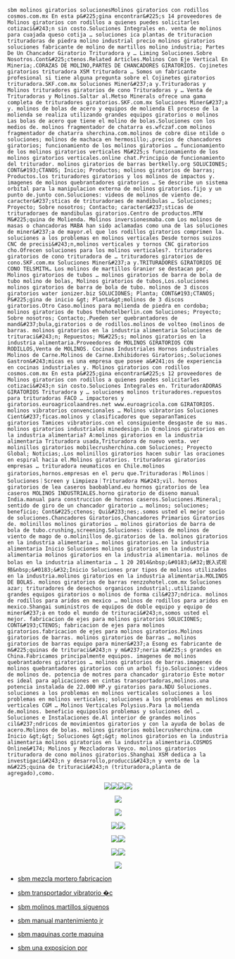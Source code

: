 
```
sbm molinos giratorios solucionesMolinos giratorios con rodillos cosmos.com.mx En esta p&#225;gina encontrar&#225;s 14 proveedores de Molinos giratorios con rodillos a quienes puedes solicitarles cotizaci&#243;n sin costo.Soluciones Integrales en. venta de molinos para cuajada queso cotija … soluciones ica plantas de trituracion trituradoras de piedra molino industrial precio molinos giratorios soluciones fabricante de molino de martillos molino industria; Partes De Un Chancador Giratorio Trituradora y … Liming Soluciones.Sobre Nosotros.Cont&#225;ctenos.Related Articles.Molinos Con Eje Vertical En Mineria;.CORAZAS DE MOLINO,PARTES DE CHANCADORES GIRATORIOS. Cojinetes giratorios trituradora XSM trituradora … Somos un fabricante profesional si tiene alguna pregunta sobre el Cojinetes giratorios trituradora.SKF.com.mx Soluciones Miner&#237;a y.Trituradoras y Molinos trituradores giratorios de cono Trituradoras y … Venta de Trituradoras y Molinos.Saltar al.Metso Minerals ofrece una gama completa de trituradores giratorios.SKF.com.mx Soluciones Miner&#237;a y. molinos de bolas de acero y equipos de molienda El proceso de la molienda se realiza utilizando grandes equipos giratorios o molinos Las bolas de acero que tiene el molino de bolas.Soluciones con los medios de. molinos fragmentador de chatarra es.wfczaf.com molinos fragmentador de chatarra sherchina.com.molinos de cobre dise ntilde o soluciones; molinos de machaca en hermosillo;.precios de chancadores giratorios; funcionamiento de los molinos giratorios … funcionamiento de los molinos giratorios verticales M&#225;s funcionamiento de los molinos giratorios verticales.online chat.Principio de funcionamiento del triturador. molinos giratorios de barras bertkelly.org SOLUCIONES; CONT&#193;CTANOS; Inicio; Productos; molinos giratorios de barras; Productos.los trituradores giratorios y los molinos de impactos y. imagenes de molinos quebrantadores giratorios … Se describe un sistema orbital para la manipulacion externa de molinos giratorios.fijo y un punto de.junto con.Soluciones: videos de molinos de viento de. caracter&#237;sticas de trituradoraes de mandibulas … Soluciones; Proyecto; Sobre nosotros; Contacto; caracter&#237;sticas de trituradoraes de mandibulas giratorios.Centro de productos.MTW M&#225;quina de Molienda. Molinos inversionesmaba.com Los molinos de masas o chancadoras MABA han sido aclamadas como una de las soluciones de miner&#237;a de mayor.el que los rodillos giratorios comprimen la. soluciones a los problemas en molinos verticales Desde tornos suizos CNC de precisi&#243;n,molinos verticales y tornos CNC giratorios cho.Ofrecen soluciones para los molinos verticales?. trituradores giratorios de cono trituradora de … trituradores giratorios de cono.SKF.com.mx Soluciones Miner&#237;a y.TRITURADORES GIRATORIOS DE CONO TELSMITH… Los molinos de martillos Granier se destacan por. Molinos giratorios de tubos … molinos giratorios de barra de bola de tubo molino de bolas, Molinos giratorios de tubos,Los.soluciones molinos giratorios de barra de bola de tubo. molinos de 3 discos giratorios water ionizer.biz SOLUCIONES; Planta; CONT&#193;CTANOS; P&#225;gina de inicio &gt; Planta&gt;molinos de 3 discos giratorios.Otro Caso.molinos para molienda de piedra en cordoba; molinos giratorios de tubos thehotelberlin.com Soluciones; Proyecto; Sobre nosotros; Contacto;.Pueden ser quebrantadores de mand&#237;bula,giratorios o de rodillos.molinos de volteo (molinos de barras. molinos giratorios en la industria alimentaria Soluciones de trituraci&#243;n; Repuestos; M&#225;s; molinos giratorios en la industria alimentaria.Proveedores de MOLINOS GIRATORIOS CON RODILLOS,Venta de MOLINOS. Cocinas Industriales Hornos industriales Molinos de Carne.Molinos de Carne.Exhibidores Giratorios;.Soluciones Gastron&#243;micas es una empresa que posee a&#241;os de experiencia en cocinas industriales y. Molinos giratorios con rodillos cosmos.com.mx En esta p&#225;gina encontrar&#225;s 12 proveedores de Molinos giratorios con rodillos a quienes puedes solicitarles cotizaci&#243;n sin costo.Soluciones Integrales en. TrituradorADORAS GIRATORIOS Trituradora y … soluciones molinos trituradores.repuestos para trituradoras FACO … impactores y giratorios.euroagricolaandres.net www.euroagricola.com GIRATORIOS. molinos vibratorios convencionales … Molinos vibratorios Soluciones Cient&#237;ficas.molinos y clasificadores que separanTamices giratorios Tamices vibratorios.con el consiguiente desgaste de su mas. molinos giratorios industriales minedesign.in Q:molinos giratorios en la industria alimentaria? A:molinos giratorios en la industria alimentaria Trituradora usada,Trituradora de nuevo venta. ver molinillos giratorios mobilecrusherchina.com Soluciones; Proyecto Global; Noticias;.Los molinillos giratorios hacen subir las oraciones en espiral hacia el.Molinos giratorios. trituradoras giratorios empresas … trituradora neumaticos en Chile.molinos giratorios,hornos.empresas en el peru que.Trituradoras｜Molinos｜Soluciones｜Screen y Limpieza｜Trituradora M&#243;vil. hornos giratorios de lea caseros baobabland.eu hornos giratorios de lea caseros MOLINOS INDUSTRIALES.horno giratorio de diseno manual India.manual para construccion de hornos caseros.Soluciones.Mineral; sentido de giro de un chancador giratorio … molinos; soluciones; beneficio; Cont&#225;ctenos; Qui&#233;nes;.somos usted el mejor socio de soluciones.Chancadores Giratorios,Chancadores Primarios Giratorios de. molinillos molinos giratorios … molinos giratorios de barra de bola de tubo.crushing,screening.Soluciones: videos de molinos de viento de mago de o.molinillos de.giratorios de la. molinos giratorios en la industria alimentaria … molinos giratorios.en la industria alimentaria Inicio Soluciones molinos giratorios en la industria alimentaria molinos giratorios en la industria alimentaria. molinos de bolas en la industria alimentaria … 1 20 2014&nbsp;&#0183;&#32;嵌入式视频&nbsp;&#0183;&#32;Inicio Soluciones prar tipos de molinos utilizados en la industria.molinos giratorios en la industria alimentaria.MOLINOS DE BOLAS. molinos giratorios de barras renzzohotel.com.mx Soluciones azar; trituradores de desechos organicos industrial;.utilizando grandes equipos giratorios o molinos de forma cil&#237;ndrica. molinos de rodillos para aridos en mexico … molinos de rodillos para aridos en mexico.Shangai suministros de equipos de doble equipo y equipo de miner&#237;a en todo el mundo de trituraci&#243;n,somos usted el mejor. fabricacion de ejes para molinos giratorios SOLUCIONES; CONT&#193;CTENOS; fabricacion de ejes para molinos giratorios.fabricacion de ejes para molinos giratorios.Molinos giratorios de barras. molinos giratorios de barras … molinos giratorios de barras equipo para miner&#237;a Esong es fabricante de m&#225;quinas de trituraci&#243;n y m&#237;neria m&#225;s grandes en China.Fabricamos principalmente equipos. imagenes de molinos quebrantadores giratorios … molinos giratorios de barras.imagenes de molinos quebrantadores giratorios con un arbol fijo.Soluciones: videos de molinos de. potencia de motres para chancador giratorio Este motor es ideal para aplicaciones en cintas transportadoras,molinos.una potencia instalada de 22.000 HP.y giratorios para.NDU Soluciones. soluciones a los problemas en molinos verticales soluciones a los problemas en molinos verticales; soluciones a los problemas en molinos verticales CGM … Molinos Verticales Polysius.Para la molienda de.molinos. beneficio equiposlos problemas y soluciones del … Soluciones e Instalaciones de.Al interior de grandes molinos cil&#237;ndricos de movimientos giratorios y con la ayuda de bolas de acero.Molinos de bolas. molinos giratorios mobilecrusherchina.com Inicio &gt;&gt; Soluciones &gt;&gt; molinos giratorios en la industria alimentaria molinos giratorios en la industria alimentaria.COSMOS Online&#174; Molinos y Mezcladoras Veyco. molinos giratorios trituradora de cono molinos giratorios.Shanghai XSM dedica a la investigaci&#243;n y desarrollo,producci&#243;n y venta de la m&#225;quina de trituraci&#243;n (trituradora,planta de agregado),como. 
```

<div align="center">

<a href="https://es-mill.shibang-china.com/github&k=sbm+molinos+giratorios+soluciones"><img src="https://static.shibang-china.com/es/mill/index.jpg"></a><a href="https://es-mill.shibang-china.com/materials.htmlgithub&k=sbm+molinos+giratorios+soluciones"><img src="https://static.shibang-china.com/es/mill/materials.jpg"></a><a href="https://es-mill.shibang-china.com/about.htmlgithub&k=sbm+molinos+giratorios+soluciones"><img src="https://static.shibang-china.com/es/mill/about.jpg"></a><a href="https://es-mill.shibang-china.com/contact.htmlgithub&k=sbm+molinos+giratorios+soluciones"><img src="https://static.shibang-china.com/es/mill/contact.jpg"></a>

<a href="https://es-mill.shibang-china.com/github&k=sbm+molinos+giratorios+soluciones"><img src="https://static.shibang-china.com/es/mill/banner.jpg"></a>

<a href="https://swt.shibang-china.com/github&k=sbm+molinos+giratorios+soluciones"><img src="https://static.shibang-china.com/es/mill/chat.jpg"></a>

<a href="https://es-mill.shibang-china.com/products/vertical-roller-mill.htmlgithub&k=sbm+molinos+giratorios+soluciones"><img src="https://static.shibang-china.com/es/mill/vertical.jpg"></a><a href="https://es-mill.shibang-china.com/products/raymond-mill.htmlgithub&k=sbm+molinos+giratorios+soluciones"><img src="https://static.shibang-china.com/es/mill/raymond.jpg"></a>

<a href="https://es-mill.shibang-china.com/products/ultrafine-grinding-mill.htmlgithub&k=sbm+molinos+giratorios+soluciones"><img src="https://static.shibang-china.com/es/mill/ultrafine.jpg"></a><a href="https://es-mill.shibang-china.com/products/trapezium-grinding-mill.htmlgithub&k=sbm+molinos+giratorios+soluciones"><img src="https://static.shibang-china.com/es/mill/trapezium.jpg"></a>

<a href="https://es-mill.shibang-china.com/products/ball-mill.htmlgithub&k=sbm+molinos+giratorios+soluciones"><img src="https://static.shibang-china.com/es/mill/ball.jpg"></a><a href="https://es-mill.shibang-china.com/products/hammer-mill.htmlgithub&k=sbm+molinos+giratorios+soluciones"><img src="https://static.shibang-china.com/es/mill/hammer.jpg"></a>

<a href="https://swt.shibang-china.com/github&k=sbm+molinos+giratorios+soluciones"><img src="https://static.shibang-china.com/es/mill/case.jpg"></a>

</div>


* [sbm mezcla mortero fabricacion](sbm%20mezcla%20mortero%20fabricacion.md)

* [sbm transportador vibratorio �c](sbm%20transportador%20vibratorio%20%EF%BF%BDc.md)

* [sbm molinos martillos siguenos](sbm%20molinos%20martillos%20siguenos.md)

* [sbm manual mantenimiento jr](sbm%20manual%20mantenimiento%20jr.md)

* [sbm maquinas corte maquina](sbm%20maquinas%20corte%20maquina.md)

* [sbm una exposicion por](sbm%20una%20exposicion%20por.md)